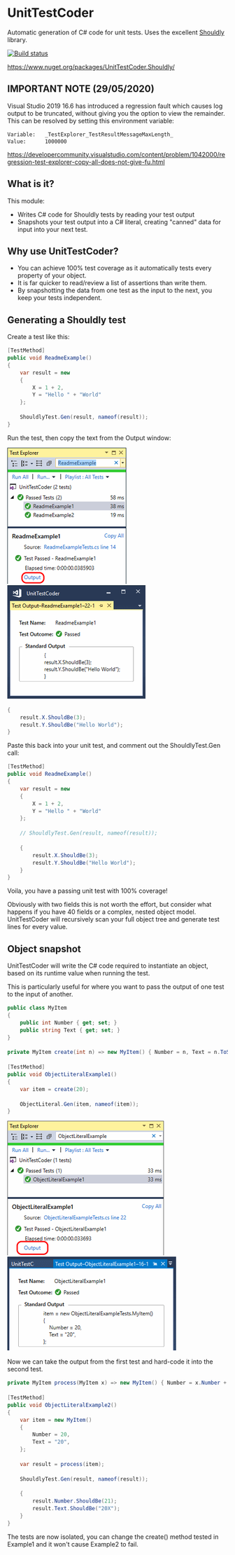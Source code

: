 # UnitTestCoder
Automatic generation of C# code for unit tests. Uses the excellent [Shouldly](https://github.com/shouldly/shouldly) library.

[![Build status](https://didsburysoftware.visualstudio.com/UnitTestCoder/_apis/build/status/UnitTestCoder-ci)](https://didsburysoftware.visualstudio.com/UnitTestCoder/_build/latest?definitionId=10)

https://www.nuget.org/packages/UnitTestCoder.Shouldly/

## IMPORTANT NOTE (29/05/2020)
Visual Studio 2019 16.6 has introduced a regression fault which causes log output to be truncated, without giving you the option to view the remainder. This can be resolved by setting this environment variable:

```
Variable:   _TestExplorer_TestResultMessageMaxLength_
Value:      1000000
```

https://developercommunity.visualstudio.com/content/problem/1042000/regression-test-explorer-copy-all-does-not-give-fu.html


## What is it?

This module:
- Writes C# code for Shouldly tests by reading your test output
- Snapshots your test output into a C# literal, creating "canned" data for input into your next test.

## Why use UnitTestCoder?

- You can achieve 100% test coverage as it automatically tests every property of your object.
- It is far quicker to read/review a list of assertions than write them.
- By snapshotting the data from one test as the input to the next, you keep your tests independent.

## Generating a Shouldly test

Create a test like this:

``` C#
[TestMethod]
public void ReadmeExample()
{
    var result = new
    {
        X = 1 + 2,
        Y = "Hello " + "World"
    };

    ShouldlyTest.Gen(result, nameof(result));
}
```

Run the test, then copy the text from the Output window:

![ReadmeExample1.1](https://raw.githubusercontent.com/alansingfield/UnitTestCoder/master/img/ReadmeExample1.1.png)
![ReadmeExample1.2](https://raw.githubusercontent.com/alansingfield/UnitTestCoder/master/img/ReadmeExample1.2.png)
``` C#
{
    result.X.ShouldBe(3);
    result.Y.ShouldBe("Hello World");
}
```

Paste this back into your unit test, and comment out the ShouldlyTest.Gen call:

``` C#
[TestMethod]
public void ReadmeExample()
{
    var result = new
    {
        X = 1 + 2,
        Y = "Hello " + "World"
    };

    // ShouldlyTest.Gen(result, nameof(result));

    {
        result.X.ShouldBe(3);
        result.Y.ShouldBe("Hello World");
    }
}
```

Voila, you have a passing unit test with 100% coverage!

Obviously with two fields this is not worth the effort, but consider what happens if you have 40 fields or a complex, nested object model. UnitTestCoder will recursively scan your full object tree and generate test lines for every value.

## Object snapshot

UnitTestCoder will write the C# code required to instantiate an object, based on its runtime value when running the test.

This is particularly useful for where you want to pass the output of one test to the input of another. 

``` c#
public class MyItem
{
    public int Number { get; set; }
    public string Text { get; set; }
}

private MyItem create(int n) => new MyItem() { Number = n, Text = n.ToString() };

[TestMethod]
public void ObjectLiteralExample1()
{
    var item = create(20);

    ObjectLiteral.Gen(item, nameof(item));
}
```

![ObjectLiteralExample1](https://raw.githubusercontent.com/alansingfield/UnitTestCoder/master/img/ObjectLiteralExample1.png)
![ObjectLiteralExample2](https://raw.githubusercontent.com/alansingfield/UnitTestCoder/master/img/ObjectLiteralExample2.png)


Now we can take the output from the first test and hard-code it into the second test.

``` c#
private MyItem process(MyItem x) => new MyItem() { Number = x.Number + 1, Text = x.Text + "X" };

[TestMethod]
public void ObjectLiteralExample2()
{
    var item = new MyItem()
    {
        Number = 20,
        Text = "20",
    };

    var result = process(item);

    ShouldlyTest.Gen(result, nameof(result));

    {
        result.Number.ShouldBe(21);
        result.Text.ShouldBe("20X");
    }
}

```

The tests are now isolated, you can change the create() method tested in Example1 and it won't cause Example2 to fail.
